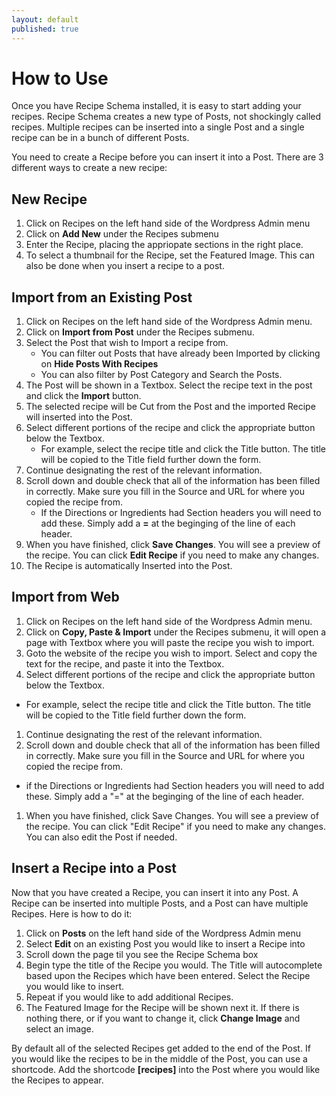 ```yaml
---
layout: default
published: true
---
```


# How to Use 
Once you have Recipe Schema installed, it is easy to start adding your recipes. Recipe Schema creates a new type of Posts, not shockingly called recipes. Multiple recipes can be inserted into a single Post and a single recipe can be in a bunch of different Posts. 

You need to create a Recipe before you can insert it into a Post. There are 3 different ways to create a new recipe:

## New Recipe

1.	Click on Recipes on the left hand side of the Wordpress Admin menu
1.	Click on **Add New** under the Recipes submenu
1.	Enter the Recipe, placing the appriopate sections in the right place.
1.	To select a thumbnail for the Recipe, set the Featured Image. This can also be done when you insert a recipe to a post.

## Import from an Existing Post

1.	Click on Recipes on the left hand side of the Wordpress Admin menu.
1.	Click on **Import from Post** under the Recipes submenu. 
1.	Select the Post that wish to Import a recipe from.
	*	You can filter out Posts that have already been Imported by clicking on **Hide Posts With Recipes**
	*	You can also filter by Post Category and Search the Posts.
1.	The Post will be shown in a Textbox. Select the recipe text in the post and click the **Import** button. 
1.	The selected recipe will be Cut from the Post and the imported Recipe will inserted into the Post.
1.	Select different portions of the recipe and click the appropriate button below the Textbox.
	*	For example, select the recipe title and click the Title button. The title will be copied to the Title field further down the form.
1.	Continue designating the rest of the relevant information.
1.	Scroll down and double check that all of the information has been filled in correctly. Make sure you fill in the Source and URL for where you copied the recipe from.
	*	If the Directions or Ingredients had Section headers you will need to add these. Simply add a **=** at the beginging of the line of each header. 
1.	When you have finished, click **Save Changes**. You will see a preview of the recipe. You can click **Edit Recipe** if you need to make any changes.
1.	The Recipe is automatically Inserted into the Post.

## Import from Web

1.	Click on Recipes on the left hand side of the Wordpress Admin menu.
1.	Click on **Copy, Paste & Import** under the Recipes submenu, it will open a page with Textbox where you will paste the recipe you wish to import.
1.	Goto the website of the recipe you wish to import. Select and copy the text for the recipe, and paste it into the Textbox.
1.	Select different portions of the recipe and click the appropriate button below the Textbox. 
 * For example, select the recipe title and click the Title button. The title will be copied to the Title field further down the form.
1.	Continue designating the rest of the relevant information.
1.	Scroll down and double check that all of the information has been filled in correctly. Make sure you fill in the Source and URL for where you copied the recipe from.
 * if the Directions or Ingredients had Section headers you will need to add these. Simply add a "=" at the beginging of the line of each header.
1.	When you have finished, click Save Changes. You will see a preview of the recipe. You can click "Edit Recipe" if you need to make any changes. You can also edit the Post if needed.


## Insert a Recipe into a Post
Now that you have created a Recipe, you can insert it into any Post. A Recipe can be inserted into multiple Posts, and a Post can have multiple Recipes.
Here is how to do it:

1.	Click on **Posts** on the left hand side of the Wordpress Admin menu
1.	Select **Edit** on an existing Post you would like to insert a Recipe into
1.	Scroll down the page til you see the Recipe Schema box
1.	Begin type the title of the Recipe you would. The Title will autocomplete based upon the Recipes which have been entered. Select the Recipe you would like to insert.
1.	Repeat if you would like to add additional Recipes.
1.	The Featured Image for the Recipe will be shown next it. If there is nothing there, or if you want to change it, click **Change Image** and select an image.

By default all of the selected Recipes get added to the end of the Post. If you would like the recipes to be in the middle of the Post, you can use a shortcode. Add the shortcode **[recipes]** into the Post where you would like the Recipes to appear.